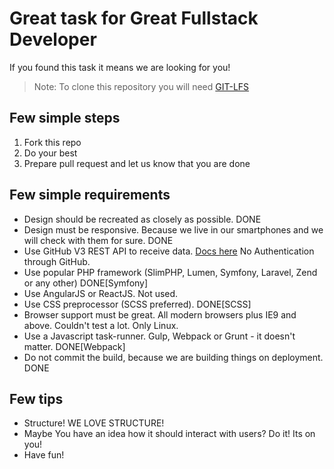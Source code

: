 # Great task for Great Fullstack Developer

If you found this task it means we are looking for you!

> Note: To clone this repository you will need [GIT-LFS](https://git-lfs.github.com/)

## Few simple steps

1. Fork this repo
2. Do your best
3. Prepare pull request and let us know that you are done

## Few simple requirements

- Design should be recreated as closely as possible. DONE
- Design must be responsive. Because we live in our smartphones and we will check with them for sure. DONE
- Use GitHub V3 REST API to receive data. [Docs here](https://developer.github.com/v3/) No Authentication through GitHub.
- Use popular PHP framework (SlimPHP, Lumen, Symfony, Laravel, Zend or any other) DONE[Symfony]
- Use AngularJS or ReactJS. Not used.
- Use CSS preprocessor (SCSS preferred). DONE[SCSS]
- Browser support must be great. All modern browsers plus IE9 and above. Couldn't test a lot. Only Linux.
- Use a Javascript task-runner. Gulp, Webpack or Grunt - it doesn't matter. DONE[Webpack]
- Do not commit the build, because we are building things on deployment. DONE

## Few tips

- Structure! WE LOVE STRUCTURE!
- Maybe You have an idea how it should interact with users? Do it! Its on you!
- Have fun!
